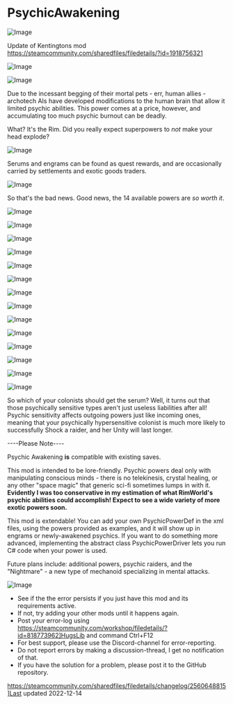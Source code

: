 # PsychicAwakening

![Image](https://i.imgur.com/buuPQel.png)

Update of Kentingtons mod
https://steamcommunity.com/sharedfiles/filedetails/?id=1918756321

![Image](https://i.imgur.com/pufA0kM.png)

	
![Image](https://i.imgur.com/Z4GOv8H.png)

Due to the incessant begging of their mortal pets - err, human allies - archotech AIs have developed modifications to the human brain that allow it limited psychic abilities. This power comes at a price, however, and accumulating too much psychic burnout can be deadly.

What? It's the Rim. Did you really expect superpowers to *not* make your head explode?

![Image](https://i.imgur.com/TJ5j9Hk.png)


Serums and engrams can be found as quest rewards, and are occasionally carried by settlements and exotic goods traders.

![Image](https://i.imgur.com/b1K8GZ0.png)


So that's the bad news. Good news, the 14 available powers are *so worth it*.

![Image](https://i.imgur.com/4u59JRI.png)

![Image](https://i.imgur.com/r3K7da8.png)

![Image](https://i.imgur.com/sAl5GmQ.png)

![Image](https://i.imgur.com/wA87NFy.png)

![Image](https://i.imgur.com/GKeQPJ3.png)

![Image](https://i.imgur.com/SdOYUM9.png)

![Image](https://i.imgur.com/4vibaMn.png)

![Image](https://i.imgur.com/3idotyl.png)

![Image](https://i.imgur.com/b2jbGSN.png)

![Image](https://i.imgur.com/oZFFhCK.png)

![Image](https://i.imgur.com/EJ5XzaV.png)

![Image](https://i.imgur.com/V0KYh0S.png)

![Image](https://i.imgur.com/izd2cHU.png)

![Image](https://i.imgur.com/YbjLmBn.png)


So which of your colonists should get the serum? Well, it turns out that those psychically sensitive types aren't just useless liabilities after all! Psychic sensitivity affects outgoing powers just like incoming ones, meaning that your psychically hypersensitive colonist is much more likely to successfully Shock a raider, and her Unity will last longer.

----Please Note----

Psychic Awakening **is** compatible with existing saves.

This mod is intended to be lore-friendly. Psychic powers deal only with manipulating conscious minds - there is no telekinesis, crystal healing, or any other "space magic" that generic sci-fi sometimes lumps in with it. **Evidently I was too conservative in my estimation of what RimWorld's psychic abilities could accomplish! Expect to see a wide variety of more exotic powers soon.**

This mod is extendable! You can add your own PsychicPowerDef in the xml files, using the powers provided as examples, and it will show up in engrams or newly-awakened psychics. If you want to do something more advanced, implementing the abstract class PsychicPowerDriver lets you run C# code when your power is used.

Future plans include: additional powers, psychic raiders, and the "Nightmare" - a new type of mechanoid specializing in mental attacks.

![Image](https://i.imgur.com/PwoNOj4.png)



-  See if the the error persists if you just have this mod and its requirements active.
-  If not, try adding your other mods until it happens again.
-  Post your error-log using https://steamcommunity.com/workshop/filedetails/?id=818773962]HugsLib and command Ctrl+F12
-  For best support, please use the Discord-channel for error-reporting.
-  Do not report errors by making a discussion-thread, I get no notification of that.
-  If you have the solution for a problem, please post it to the GitHub repository.




https://steamcommunity.com/sharedfiles/filedetails/changelog/2560648815]Last updated 2022-12-14
